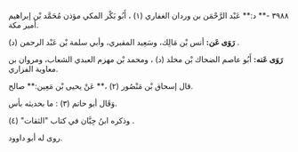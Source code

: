 ٣٩٨٨ -** د:** عَبْد الرَّحْمَن بن وردان الغفاري (١) ، أَبُو بَكْر المكي مؤذن مُحَمَّد بْن إبراهيم أمير مكة.

**رَوَى عَن:** أنس بْن مَالِك، وسَعِيد المقبري، وأبي سلمة بْن عَبْد الرحمن (د) .

**رَوَى عَنه:** أَبُو عاصم الضحاك بْن مخلد (د) ، ومحمد بْن مهزم العبدي الشعاب، ومروان بن معاوية الفزاري.

قال إسحاق بْن مَنْصُور (٢) ،** عَنْ يحيى بْن مَعِين:** صالح.

وَقَال أبو حاتم (٣) : ما بحديثه بأس.

وذكره ابنُ حِبَّان في كتاب "الثقات" (٤) .

روى له أبو داوود.